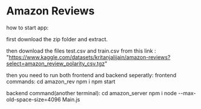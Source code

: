 # Amazon Reviews

how to start app:

first download the zip folder and extract.

then download the files test.csv and train.csv from this link : "https://www.kaggle.com/datasets/kritanjalijain/amazon-reviews?select=amazon_review_polarity_csv.tgz"

then you need to run both frontend and backend seperatly:
frontend commands:
cd amazon_rev
npm i
npm start

backend command(another terminal):
cd amazon_server
npm i
node --max-old-space-size=4096 Main.js
